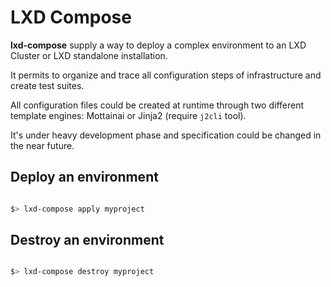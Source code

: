 # LXD Compose

**lxd-compose** supply a way to deploy a complex environment to an LXD Cluster or LXD standalone installation.

It permits to organize and trace all configuration steps of infrastructure and create test suites.

All configuration files could be created at runtime through two different template engines: Mottainai or Jinja2 (require `j2cli` tool).

It's under heavy development phase and specification could be changed in the near future.

## Deploy an environment

```bash

$> lxd-compose apply myproject

```

## Destroy an environment 

```bash

$> lxd-compose destroy myproject

```
